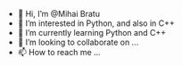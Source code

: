 - 👋 Hi, I’m @Mihai Bratu
- 👀 I’m interested in Python, and also in C++
- 🌱 I’m currently learning Python and C++
- 💞️ I’m looking to collaborate on ...
- 📫 How to reach me ...

<!---
Mihai-Bratu-97/Mihai-Bratu-97 is a ✨ special ✨ repository because its `README.md` (this file) appears on your GitHub profile.
You can click the Preview link to take a look at your changes.
--->
